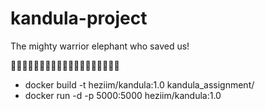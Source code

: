 # kandula-project
The mighty warrior elephant who saved us!

:elephant::elephant::elephant::elephant::elephant::elephant::elephant::elephant::elephant::elephant::elephant::elephant::elephant::elephant::elephant::elephant::elephant::elephant::elephant:


* docker build -t heziim/kandula:1.0 kandula_assignment/
* docker run -d -p 5000:5000 heziim/kandula:1.0
